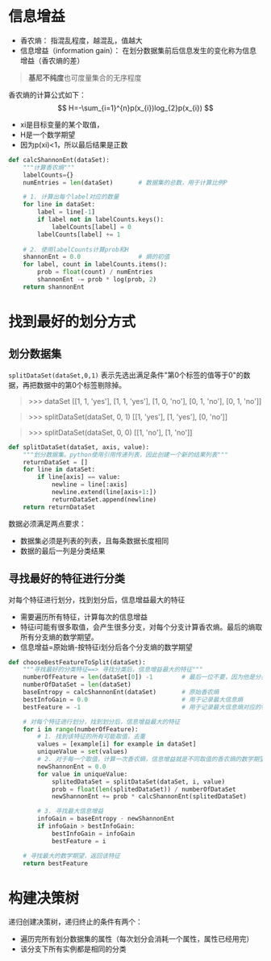 # 信息增益
- 香农熵： 指混乱程度，越混乱，值越大
- 信息增益（information gain）： 在划分数据集前后信息发生的变化称为信息增益（香农熵的差）

> **基尼不纯度**也可度量集合的无序程度

香农熵的计算公式如下：
$$
H=-\sum_{i=1}^{n}p(x_{i})log_{2}p(x_{i})
$$

- xi是目标变量的某个取值，
- H是一个数学期望
- 因为p(xi)<1，所以最后结果是正数

```python
def calcShannonEnt(dataSet):
    """计算香农熵"""
    labelCounts={}
    numEntries = len(dataSet)       # 数据集的总数，用于计算比例P

    # 1. 计算出每个label对应的数量
    for line in dataSet:
        label = line[-1]
        if label not in labelCounts.keys():
            labelCounts[label] = 0
        labelCounts[label] += 1
	
	# 2. 使用labelCounts计算prob和H
    shannonEnt = 0.0                # 熵的初值
    for label, count in labelCounts.items():
        prob = float(count) / numEntries
        shannonEnt -= prob * log(prob, 2)
    return shannonEnt
```


# 找到最好的划分方式
## 划分数据集
`splitDataSet(dataSet,0,1)` 表示先选出满足条件"第0个标签的值等于0"的数据，再把数据中的第0个标签剔除掉。

> \>>> dataSet
> [[1, 1, 'yes'], [1, 1, 'yes'], [1, 0, 'no'], [0, 1, 'no'], [0, 1, 'no']]


> \>>> splitDataSet(dataSet, 0, 1)
> [[1, 'yes'], [1, 'yes'], [0, 'no']]


> \>>> splitDataSet(dataSet, 0, 0)
> [[1, 'no'], [1, 'no']]


```python
def splitDataSet(dataSet, axis, value):
    """划分数据集。python使用引用传递列表，因此创建一个新的结果列表"""
    returnDataSet = []
    for line in dataSet:
        if line[axis] == value:
            newline = line[:axis]
            newline.extend(line[axis+1:])
            returnDataSet.append(newline)
    return returnDataSet
```

数据必须满足两点要求：
- 数据集必须是列表的列表，且每条数据长度相同
- 数据的最后一列是分类结果


## 寻找最好的特征进行分类
对每个特征进行划分，找到划分后，信息增益最大的特征
- 需要遍历所有特征，计算每次的信息增益
- 特征i可能有很多取值，会产生很多分支，对每个分支计算香农熵。最后的熵取所有分支熵的数学期望。
- 信息增益=原始熵-按特征i划分后各个分支熵的数学期望

```python
def chooseBestFeatureToSplit(dataSet):
    """寻找最好的分类特征==> 寻找分类后，信息增益最大的特征"""
    numberOfFeature = len(dataSet[0]) -1        # 最后一位不要，因为他是分类结果
    numberOfDataSet = len(dataSet)
    baseEntropy = calcShannonEnt(dataSet)       # 原始香农熵
    bestInfoGain = 0.0                          # 用于记录最大信息熵
    bestFeature = -1                            # 用于记录最大信息熵对应的特征下标

    # 对每个特征进行划分，找到划分后，信息增益最大的特征
    for i in range(numberOfFeature):
        # 1. 找到该特征的所有可能取值，去重
        values = [example[i] for example in dataSet]
        uniqueValue = set(values)
        # 2. 对于每一个取值，计算一次香农熵，信息增益就是不同取值的香农熵的数学期望
        newShannonEnt = 0.0
        for value in uniqueValue:
            splitedDataSet = splitDataSet(dataSet, i, value)
            prob = float(len(splitedDataSet)) / numberOfDataSet
            newShannonEnt += prob * calcShannonEnt(splitedDataSet)

        # 3. 寻找最大信息增益
        infoGain = baseEntropy - newShannonEnt
        if infoGain > bestInfoGain:
            bestInfoGain = infoGain
            bestFeature = i

    # 寻找最大的数学期望，返回该特征
    return bestFeature
```

# 构建决策树
递归创建决策树，递归终止的条件有两个：
- 遍历完所有划分数据集的属性（每次划分会消耗一个属性，属性已经用完）
- 该分支下所有实例都是相同的分类